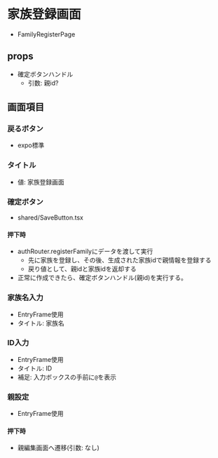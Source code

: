 # 家族登録画面

- FamilyRegisterPage

## props
- 確定ボタンハンドル
  - 引数: 親id?

## 画面項目

### 戻るボタン
- expo標準

### タイトル
- 値: 家族登録画面

### 確定ボタン
- shared/SaveButton.tsx
#### 押下時
- authRouter.registerFamilyにデータを渡して実行
  - 先に家族を登録し、その後、生成された家族idで親情報を登録する
  - 戻り値として、親idと家族idを返却する
- 正常に作成できたら、確定ボタンハンドル(親id)を実行する。

### 家族名入力
- EntryFrame使用
- タイトル: 家族名

### ID入力
- EntryFrame使用
- タイトル: ID
- 補足: 入力ボックスの手前に`@`を表示

### 親設定
- EntryFrame使用
#### 押下時
- 親編集画面へ遷移(引数: なし)



